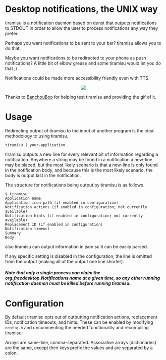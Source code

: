# Desktop notifications, the UNIX way

tiramisu is a notification daemon based on dunst that outputs notifications
to STDOUT in order to allow the user to process notifications any way they prefer.

Perhaps you want notifications to be sent to your bar? tiramisu allows you to do that.

Maybe you want notifications to be redirected to your phone as push notifications? A little bit of elbow grease and some tiramisu would let you do that ;)

Notifications could be made more accessibility friendly even with TTS.

<div align="center"><img src="https://github.com/Sweets/tiramisu/blob/master/example.gif"/></div>

Thanks to [BanchouBoo](https://github.com/BanchouBoo) for helping test tiramisu and providing the gif of it.

# Usage

Redirecting output of tiramisu to the input of another program is the ideal methodology to using
tiramisu.

```
tiramisu | your-application
```

tiramisu outputs a new line for every relevant bit of information regarding a notification.
Anywhere a string may be found in a notification a new-line may be placed,
but the most likely scenario is that a new-line is only found in the notification body,
and because this is the most likely scenario, the body is output last in the notification.

The structure for notifications being output by tiramisu is as follows.

```
$ tiramisu
Application name
Application icon path (if enabled in configuration)
Notification actions (if enabled in configuration; not currently available)
Notification hints (if enabled in configuration; not currently available)
Replacement ID (if enabled in configuration)
Notification timeout
Summary
Body
```

also tiramisu can output information in json so it can be easily parsed.

If any specific setting is disabled in the configuration, the line is omitted
from the output (making all of the output one line shorter).

##### Note that only a single process can claim the org.freedesktop.Notifications name at a given time, so any other running notification daemon must be killed before running tiramisu.

# Configuration

By default tiramisu opts out of outputting notification actions, replacement IDs,
notification timeouts, and hints. These can be enabled by modifying `config.h`
and uncommenting the needed functionality and recompiling tiramisu.

Arrays are same-line, comma-separated. Associative arrays (dictionaries) are the same,
except their keys prefix the values and are separated by a colon.
